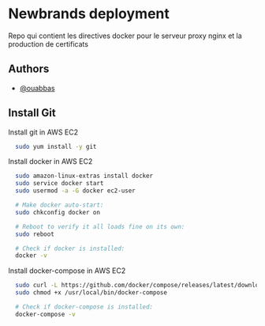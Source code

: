 
# Newbrands deployment

Repo qui contient les directives docker pour le serveur proxy nginx et la production de certificats
## Authors

- [@ouabbas](https://www.github.com/ouabbas)


## Install Git

Install git in AWS EC2

```bash
  sudo yum install -y git
```
    
Install docker in AWS EC2

```bash
  sudo amazon-linux-extras install docker
  sudo service docker start
  sudo usermod -a -G docker ec2-user

  # Make docker auto-start:
  sudo chkconfig docker on

  # Reboot to verify it all loads fine on its own:
  sudo reboot

  # Check if docker is installed:
  docker -v
```
    
Install docker-compose in AWS EC2

```bash
  sudo curl -L https://github.com/docker/compose/releases/latest/download/docker-compose-$(uname -s)-$(uname -m) -o /usr/local/bin/docker-compose
  sudo chmod +x /usr/local/bin/docker-compose

  # Check if docker-compose is installed:
  docker-compose -v
```

